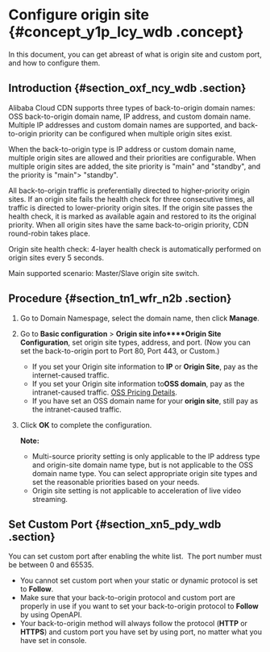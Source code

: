 # Configure origin site {#concept_y1p_lcy_wdb .concept}

In this document, you can get abreast of what is origin site and custom port, and how to configure them.

## Introduction {#section_oxf_ncy_wdb .section}

Alibaba Cloud CDN supports three types of back-to-origin domain names: OSS back-to-origin domain name, IP address, and custom domain name. Multiple IP addresses and custom domain names are supported, and back-to-origin priority can be configured when multiple origin sites exist.

When the back-to-origin type is IP address or custom domain name, multiple origin sites are allowed and their priorities are configurable. When multiple origin sites are added, the site priority is "main" and "standby", and the priority is "main"\> "standby".

All back-to-origin traffic is preferentially directed to higher-priority origin sites. If an origin site fails the health check for three consecutive times, all traffic is directed to lower-priority origin sites. If the origin site passes the health check, it is marked as available again and restored to its the original priority. When all origin sites have the same back-to-origin priority, CDN round-robin takes place.

Origin site health check: 4-layer health check is automatically performed on origin sites every 5 seconds.

Main supported scenario: Master/Slave origin site switch.

## Procedure {#section_tn1_wfr_n2b .section}

1.  Go to Domain Namespage, select the domain name, then click **Manage**.
2.  Go to **Basic configuration** \> **Origin site info****Origin Site Configuration**, set origin site types, address, and port. \(Now you can set the back-to-origin port to Port 80, Port 443, or Custom.\)
    -   If you set your Origin site information to **IP** or **Origin Site**, pay as the internet-caused traffic.
    -   If you set your Origin site information to**OSS domain**, pay as the intranet-caused traffic. [OSS Pricing Details](https://www.alibabacloud.com/zh/product/oss?spm=a2796.7960336.224002.50.17815179w6xyJ3#pricing).
    -   If you have set an OSS domain name for your **origin site**, still pay as the intranet-caused traffic.
3.  Click **OK** to complete the configuration.

    **Note:** 

    -   Multi-source priority setting is only applicable to the IP address type and origin-site domain name type, but is not applicable to the OSS domain name type. You can select appropriate origin site types and set the reasonable priorities based on your needs.
    -   Origin site setting is not applicable to acceleration of live video streaming.

## Set Custom Port {#section_xn5_pdy_wdb .section}

You can set custom port after enabling the white list.  The port number must be between 0 and 65535.

-   You cannot set custom port when your static or dynamic protocol is set to **Follow**.
-   Make sure that your back-to-origin protocol and custom port are properly in use if you want to set your back-to-origin protocol to **Follow** by using OpenAPI.
-   Your back-to-origin method will always follow the protocol \(**HTTP** or **HTTPS**\) and custom port you have set by using port, no matter what you have set in console.

